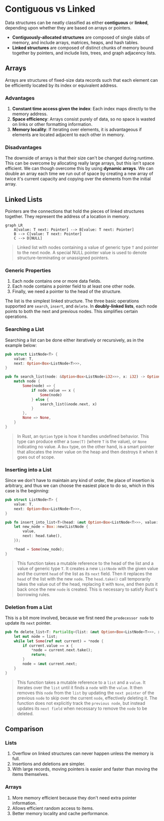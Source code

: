 # Contiguous vs Linked

Data structures can be neatly classified as either **contiguous** or **linked**, depending upon whether they are based on arrays or pointers.

- **Contiguously-allocated structures** are composed of single slabs of memory, and include arrays, matrices, heaps, and hash tables.
- **Linked structures** are composed of distinct chunks of memory bound together by pointers, and include lists, trees, and graph adjacency lists.

## Arrays

Arrays are structures of fixed-size data records such that each element can be efficiently located by its index or equivalent address.

### Advantages

1. **Constant time access given the index**: Each index maps directly to the memory address.
2. **Space efficiency**: Arrays consist purely of data, so no space is wasted on links or other formatting information.
3. **Memory locality**: If iterating over elements, it is advantageous if elements are located adjacent to each other in memory.

### Disadvantages

The downside of arrays is that their size can't be changed during runtime. This can be overcome by allocating really large arrays, but this isn't space efficient.
We can though overcome this by using **dynamic arrays**. We can double an array each time we run out of space by creating a new array of twice it's current capacity and copying over the elements from the initial array.

## Linked Lists

Pointers are the connections that hold the pieces of linked structures together. They represent the address of a location in memory.

```mermaid
graph LR
    A[value: T next: Pointer] --> B[value: T next: Pointer]
    B --> C[value: T next: Pointer]
    C --> D[NULL]
```

> Linked list with nodes containing a value of generic type `T` and pointer to the next node. A special NULL pointer value is used to denote structure-terminating or unassigned pointers.

### Generic Properties

1. Each node contains one or more data fields.
2. Each node contains a pointer field to at least one other node.
3. Finally, we need a pointer to the head of the structure.

The list is the simplest linked structure. The three basic operations supported are `search`, `insert`, and `delete`. In **doubly-linked lists**, each node points to both the next and previous nodes. This simplifies certain operations.

### Searching a List

Searching a list can be done either iteratively or recursively, as in the example below:

```rs
pub struct ListNode<T> {
    value: T,
    next: Option<Box<ListNode<T>>>,
}

pub fn search_list(node: &Option<Box<ListNode<i32>>>, x: i32) -> Option<&ListNode<i32>> {
    match node {
        Some(node) => {
            if node.value == x {
                Some(node)
            } else {
                search_list(&node.next, x)
            }
        },
        None => None,
    }
}
```

> In Rust, an `Option` type is how it handles undefined behavior. This type can produce either a `Some(T)` (where `T` is the value), or `None` indicating no value. A `Box` type, on the other hand, is a smart pointer that allocates the inner value on the heap and then destroys it when it goes out of scope.

### Inserting into a List

Since we don't have to maintain any kind of order, the place of insertion is arbitrary, and thus we can choose the easiest place to do so, which in this case is the beginning:

```rs
pub struct ListNode<T> {
    value: T,
    next: Option<Box<ListNode<T>>>,
}

pub fn insert_into_list<T>(head: &mut Option<Box<ListNode<T>>>, value: T) {
    let new_node = Box::new(ListNode {
        value,
        next: head.take(),
    });

    *head = Some(new_node);
}
```

> This function takes a mutable reference to the head of the list and a value of generic type `T`. It creates a new `ListNode` with the given value and the current `head` of the list as its `next` field. Then it replaces the `head` of the list with the new `node`. The `head.take()` call temporarily takes the value out of the head, replacing it with `None`, and then puts it back once the new `node` is created. This is necessary to satisfy Rust's borrowing rules.

### Deletion from a List

This is a bit more involved, because we first need the `predecessor node` to update its `next` pointer.

```rs
pub fn delete_list<T: PartialEq>(list: &mut Option<Box<ListNode<T>>>, x: T) {
    let mut node = list;
    while let Some(ref mut current) = *node {
        if current.value == x {
            *node = current.next.take();
            return;
        }
        node = &mut current.next;
    }
}
```

> This function takes a mutable reference to a `list` and a `value`. It iterates over the `list` until it finds a `node` with the `value`. It then removes this `node` from the `list` by updating the `next pointer` of the previous `node` to skip over the current `node`, effectively deleting it. The function does not explicitly track the `previous node`, but instead updates its `next field` when necessary to remove the `node` to be deleted.

## Comparison

### Lists

1. Overflow on linked structures can never happen unless the memory is full.
2. Insertions and deletions are simpler.
3. With large records, moving pointers is easier and faster than moving the items themselves.

### Arrays

1. More memory efficient because they don't need extra pointer information.
2. Allows efficient random access to items.
3. Better memory locality and cache performance.
